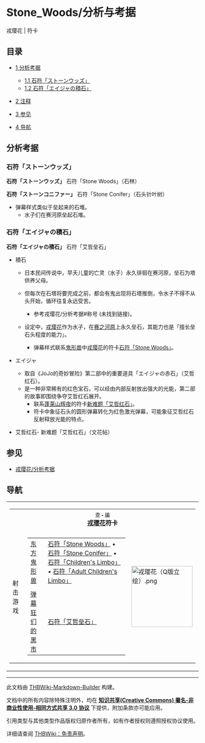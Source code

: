 # Stone_Woods/分析与考据

<!-- source html: G:\repos\THBWiki-Markdown-Builder\THBWikiMarkdown\Temp\main\8\88\ns0%3AStone_Woods%2F%E5%88%86%E6%9E%90%E4%B8%8E%E8%80%83%E6%8D%AE.html -->

戎璎花 | 符卡

## 目录

- [1 分析考据](#分析考据)

  - [1.1 石符「ストーンウッズ」](#石符「ストーンウッズ」)
  - [1.2 石符「エイジャの積石」](#石符「エイジャの積石」)



- [2 注释](#注释)
- [3 参见](#参见)
- [4 导航](#导航)




## 分析考据
### 石符「ストーンウッズ」
  
 **石符「ストーンウッズ」**  石符「Stone Woods」（石林）
  
  
 **石符「ストーンコニファー」**  石符「Stone Conifer」（石头针叶树）
  

- 弹幕样式类似于垒起来的石堆。
  - 水子们在赛河原垒起石堆。


### 石符「エイジャの積石」
  
 **石符「エイジャの積石」**  石符「艾哲垒石」
  

- 積石
  - 日本民间传说中，早夭儿童的亡灵（水子）永久徘徊在赛河原，垒石为塔供养父母。
  - 但每次在石塔将要完成之前，都会有鬼出现将石塔推倒，令水子不得不从头开始，循环往复永远受苦。
    - 参考戎璎花/分析考据#称号 (未找到链接)。

  - 设定中，[戎璎花](./戎璎花.md)作为水子，在[赛之河原](./赛之河原.md)上永久垒石，其能力也是「擅长垒石头程度的能力」。
    - 弹幕样式联系[鬼形兽](./东方鬼形兽.md)中[戎璎花](./戎璎花.md)的符卡[石符「Stone Woods」](./Stone_Woods.md)。


- エイジャ
  - 取自《JoJo的奇妙冒险》第二部中的重要道具「エイジャの赤石」（艾哲红石）。
  - 是一种非常稀有的红色宝石，可以经由内部反射放出强大的光能，第二部的故事即围绕争夺艾哲红石展开。
    - 联系[蓬莱山辉夜](./蓬莱山辉夜.md)的符卡[新难题「艾哲红石」](./艾哲红石.md)。
    - 符卡中象征石头的圆形弹幕转化为红色激光弹幕，可能象征艾哲红石反射释放光能的特点。



- [](./文件-艾哲红石.jpg.md)艾哲红石- [](./文件-新难题「艾哲红石」（文花帖）.jpg.md)新难题「艾哲红石」（文花帖）


## 参见
- [戎璎花/分析考据](./戎璎花-分析考据.md)

## 导航

<table><tbody><tr><td><table cellspacing="0" class="nowraplinks mw-collapsible mw-collapsed" style="width:100%;;;"><tbody><tr><th style=";" colspan="3" class="navbox-title"><div class="navbar"><div class="noprint plainlinksneverexpand" style="background-color:transparent; padding:0; font-weight:normal; font-size:80%; white-space:nowrap;"><a href="./模板-戎璎花符卡导航.md" title="模板:戎璎花符卡导航"><span style=";;border:none;" title="查看这个模板">查</span></a>&#160;<span style="font-size:80%;">•</span>&#160;<a href="/index.php?title=%E6%A8%A1%E6%9D%BF:%E6%88%8E%E7%92%8E%E8%8A%B1%E7%AC%A6%E5%8D%A1%E5%AF%BC%E8%88%AA&amp;action=edit"><span style=";;border:none;" title="您可以编辑这个模板。请在储存变更之前先预览">编</span></a></div></div><span><a href="./戎璎花.md" title="戎璎花">戎璎花</a>符卡</span></th></tr><tr><td></td></tr><tr><td class="navbox-group" style=";;">射击游戏</td><td style=";;" class="navbox-list navbox-odd"><div></div><table cellspacing="0" class="nowraplinks navbox-subgroup" style="width:100%;;;;"><tbody><tr><td class="navbox-group" style=";;"><div><a href="./东方鬼形兽.md" title="东方鬼形兽">东方鬼形兽</a></div></td><td style=";;" class="navbox-list navbox-odd"><div><a href="./Stone_Woods.md" title="Stone Woods" unred="">石符「Stone Woods」</a> &#8226; <a href="./Stone_Woods.md" title="Stone Woods" unred="">石符「Stone Conifer」</a> &#8226; <a href="./Children's_Limbo.md" title="Children&#39;s Limbo" unred="">石符「Children's Limbo」</a> &#8226; <a href="./Children's_Limbo.md" title="Children&#39;s Limbo" unred="">石符「Adult Children's Limbo」</a></div></td></tr><tr><td></td></tr><tr><td class="navbox-group" style=";;"><div><a href="./弹幕狂们的黑市.md" title="弹幕狂们的黑市">弹幕狂们的黑市</a></div></td><td style=";;" class="navbox-list navbox-even"><div><a href="./Stone_Woods.md" title="Stone Woods" unred="">石符「艾哲垒石」</a></div></td></tr></tbody></table><div></div></td><td class="navbox-image" style="" rowspan="1"><a href="./文件-戎璎花（Q版立绘）.png.md" class="image"><img alt="戎璎花（Q版立绘）.png" src="https://upload.thwiki.cc/thumb/8/86/%E6%88%8E%E7%92%8E%E8%8A%B1%EF%BC%88Q%E7%89%88%E7%AB%8B%E7%BB%98%EF%BC%89.png/160px-%E6%88%8E%E7%92%8E%E8%8A%B1%EF%BC%88Q%E7%89%88%E7%AB%8B%E7%BB%98%EF%BC%89.png" decoding="async" loading="lazy" width="160" height="160" srcset="https://upload.thwiki.cc/thumb/8/86/%E6%88%8E%E7%92%8E%E8%8A%B1%EF%BC%88Q%E7%89%88%E7%AB%8B%E7%BB%98%EF%BC%89.png/240px-%E6%88%8E%E7%92%8E%E8%8A%B1%EF%BC%88Q%E7%89%88%E7%AB%8B%E7%BB%98%EF%BC%89.png 1.5x, https://upload.thwiki.cc/thumb/8/86/%E6%88%8E%E7%92%8E%E8%8A%B1%EF%BC%88Q%E7%89%88%E7%AB%8B%E7%BB%98%EF%BC%89.png/320px-%E6%88%8E%E7%92%8E%E8%8A%B1%EF%BC%88Q%E7%89%88%E7%AB%8B%E7%BB%98%EF%BC%89.png 2x" data-file-width="500" data-file-height="500"></a></td></tr></tbody></table></td></tr></tbody></table>






---

此文档由 [THBWiki-Markdown-Builder](https://github.com/Delsin-Yu/THBWiki-Markdown-Builder) 构建。

文档中的所有内容除特殊注明外，均在 [**知识共享(Creative Commons) 署名-非商业性使用-相同方式共享 3.0 协议**](https://creativecommons.org/licenses/by-sa/3.0/deed.zh-hans) 下提供，附加条款亦可能应用。

引用类型与其他类型作品版权归原作者所有，如有作者授权则遵照授权协议使用。

详细请查阅 [THBWiki：免责声明](https://thbwiki.cc/THBWiki:%E5%85%8D%E8%B4%A3%E5%A3%B0%E6%98%8E)。


